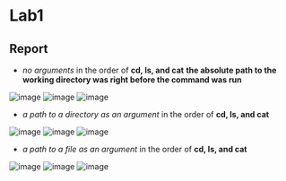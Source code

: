 # Lab1
## Report
* *no arguments* in the order of **cd, ls, and cat**
**the absolute path to the working directory was right before the command was run**

![image](https://github.com/Klein-Shen/cse15l-lab-reports/assets/165833763/39ded354-c79a-46c3-8940-b8d268bf5407)
![image](https://github.com/Klein-Shen/cse15l-lab-reports/assets/165833763/4cda31c7-c9c0-40ea-be2f-7a1888261b9e)
![image](https://github.com/Klein-Shen/cse15l-lab-reports/assets/165833763/dffd26fc-9442-4f8a-bdd1-4520e7dcb24c)

* *a path to a directory as an argument* in the order of **cd, ls, and cat**

![image](https://github.com/Klein-Shen/cse15l-lab-reports/assets/165833763/1804811a-f6e0-46d2-a652-3741ef69fb38)
![image](https://github.com/Klein-Shen/cse15l-lab-reports/assets/165833763/2d231e9a-d3f6-4de7-bf54-2f828197c79a)
![image](https://github.com/Klein-Shen/cse15l-lab-reports/assets/165833763/3ecb058d-7382-4c4f-b117-2809bb66748d)

* *a path to a file as an argument* in the order of **cd, ls, and cat**

![image](https://github.com/Klein-Shen/cse15l-lab-reports/assets/165833763/77f6124d-974e-402f-b63b-55b2471af089)
![image](https://github.com/Klein-Shen/cse15l-lab-reports/assets/165833763/478f6f2f-744a-431c-95b3-b0743e6bd405)
![image](https://github.com/Klein-Shen/cse15l-lab-reports/assets/165833763/a93d5294-cd9f-47e0-935f-51aa9d554ed0)
